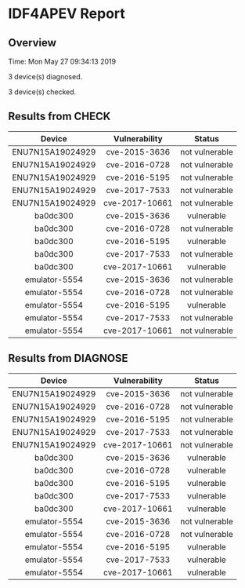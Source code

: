 # IDF4APEV Report

## Overview

Time: Mon May 27 09:34:13 2019

3 device(s) diagnosed.

3 device(s) checked.

## Results from CHECK

|Device|Vulnerability|Status|
|:-:|:-:|:-:|
|ENU7N15A19024929|cve-2015-3636|not vulnerable|
|ENU7N15A19024929|cve-2016-0728|not vulnerable|
|ENU7N15A19024929|cve-2016-5195|not vulnerable|
|ENU7N15A19024929|cve-2017-7533|not vulnerable|
|ENU7N15A19024929|cve-2017-10661|not vulnerable|
|ba0dc300|cve-2015-3636|vulnerable|
|ba0dc300|cve-2016-0728|not vulnerable|
|ba0dc300|cve-2016-5195|vulnerable|
|ba0dc300|cve-2017-7533|not vulnerable|
|ba0dc300|cve-2017-10661|vulnerable|
|emulator-5554|cve-2015-3636|not vulnerable|
|emulator-5554|cve-2016-0728|not vulnerable|
|emulator-5554|cve-2016-5195|vulnerable|
|emulator-5554|cve-2017-7533|not vulnerable|
|emulator-5554|cve-2017-10661|not vulnerable|

## Results from DIAGNOSE

|Device|Vulnerability|Status|
|:-:|:-:|:-:|
|ENU7N15A19024929|cve-2015-3636|not vulnerable|
|ENU7N15A19024929|cve-2016-0728|not vulnerable|
|ENU7N15A19024929|cve-2016-5195|not vulnerable|
|ENU7N15A19024929|cve-2017-7533|not vulnerable|
|ENU7N15A19024929|cve-2017-10661|not vulnerable|
|ba0dc300|cve-2015-3636|vulnerable|
|ba0dc300|cve-2016-0728|vulnerable|
|ba0dc300|cve-2016-5195|vulnerable|
|ba0dc300|cve-2017-7533|vulnerable|
|ba0dc300|cve-2017-10661|vulnerable|
|emulator-5554|cve-2015-3636|not vulnerable|
|emulator-5554|cve-2016-0728|not vulnerable|
|emulator-5554|cve-2016-5195|vulnerable|
|emulator-5554|cve-2017-7533|vulnerable|
|emulator-5554|cve-2017-10661|vulnerable|

